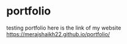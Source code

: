 # portfolio
testing portfolio
here is the link of my website https://merajshaikh22.github.io/portfolio/
